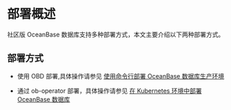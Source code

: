 # 部署概述

社区版 OceanBase 数据库支持多种部署方式，本文主要介绍以下两种部署方式。

## 部署方式

* 使用 OBD 部署,具体操作请参见 [使用命令行部署 OceanBase 数据库生产环境](15.deploy-oceanbase-database-in-the-production-environment.md)

* 通过 ob-operator 部署，具体操作请参见 [在 Kubernetes 环境中部署 OceanBase 数据库](16.deploy-ob-in-kubernetes-via-ob-operator.md)
